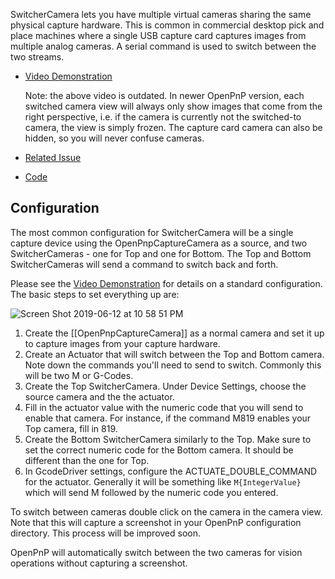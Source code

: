SwitcherCamera lets you have multiple virtual cameras sharing the same physical capture hardware. This is common in commercial desktop pick and place machines where a single USB capture card captures images from multiple analog cameras. A serial command is used to switch between the two streams.

* [Video Demonstration](https://www.youtube.com/watch?v=gFXqbMJM2wM) 
   
   Note: the above video is outdated. In newer OpenPnP version, each switched camera view will always only show images that come from the right perspective, i.e. if the camera is currently not the switched-to camera, the view is simply frozen. The capture card camera can also be hidden, so you will never confuse cameras. 
* [Related Issue](https://github.com/openpnp/openpnp/issues/851)
* [Code](https://github.com/openpnp/openpnp/commit/44ad98d8c66338558c616b33e7eda7f61bdd9996)

## Configuration

The most common configuration for SwitcherCamera will be a single capture device using the OpenPnpCaptureCamera as a source, and two SwitcherCameras - one for Top and one for Bottom. The Top and Bottom SwitcherCameras will send a command to switch back and forth.

Please see the [Video Demonstration](https://www.youtube.com/watch?v=gFXqbMJM2wM) for details on a standard configuration. The basic steps to set everything up are:

![Screen Shot 2019-06-12 at 10 58 51 PM](https://user-images.githubusercontent.com/1182323/59403014-83449000-8d66-11e9-841e-40ee3717dc00.png)

1. Create the [[OpenPnpCaptureCamera]] as a normal camera and set it up to capture images from your capture hardware.
2. Create an Actuator that will switch between the Top and Bottom camera. Note down the commands you'll need to send to switch. Commonly this will be two M or G-Codes.
3. Create the Top SwitcherCamera. Under Device Settings, choose the source camera and the the actuator.
4. Fill in the actuator value with the numeric code that you will send to enable that camera. For instance, if the command M819 enables your Top camera, fill in 819.
5. Create the Bottom SwitcherCamera similarly to the Top. Make sure to set the correct numeric code for the Bottom camera. It should be different than the one for Top.
6. In GcodeDriver settings, configure the ACTUATE_DOUBLE_COMMAND for the actuator. Generally it will be something like `M{IntegerValue}` which will send M followed by the numeric code you entered.

To switch between cameras double click on the camera in the camera view. Note that this will capture a screenshot in your OpenPnP configuration directory. This process will be improved soon.

OpenPnP will automatically switch between the two cameras for vision operations without capturing a screenshot.